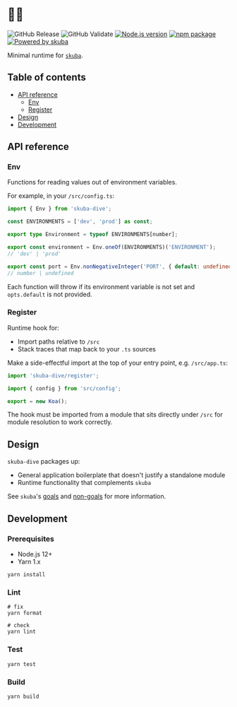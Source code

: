 # 🤿🌊

![GitHub Release](https://github.com/seek-oss/skuba-dive/workflows/Release/badge.svg?branch=master)
![GitHub Validate](https://github.com/seek-oss/skuba-dive/workflows/Validate/badge.svg?branch=master)
[![Node.js version](https://img.shields.io/badge/node-%3E%3D%2012-brightgreen)](https://nodejs.org/en/)
[![npm package](https://img.shields.io/npm/v/skuba-dive)](https://www.npmjs.com/package/skuba-dive)
[![Powered by skuba](https://img.shields.io/badge/🤿%20skuba-powered-009DC4)](https://github.com/seek-oss/skuba)

Minimal runtime for [`skuba`](https://github.com/seek-oss/skuba).

## Table of contents

- [API reference](#api-reference)
  - [Env](#env)
  - [Register](#register)
- [Design](#design)
- [Development](#development)

## API reference

### Env

Functions for reading values out of environment variables.

For example, in your `/src/config.ts`:

```typescript
import { Env } from 'skuba-dive';

const ENVIRONMENTS = ['dev', 'prod'] as const;

export type Environment = typeof ENVIRONMENTS[number];

export const environment = Env.oneOf(ENVIRONMENTS)('ENVIRONMENT');
// 'dev' | 'prod'

export const port = Env.nonNegativeInteger('PORT', { default: undefined });
// number | undefined
```

Each function will throw if its environment variable is not set and `opts.default` is not provided.

### Register

Runtime hook for:

- Import paths relative to `/src`
- Stack traces that map back to your `.ts` sources

Make a side-effectful import at the top of your entry point, e.g. `/src/app.ts`:

```typescript
import 'skuba-dive/register';

import { config } from 'src/config';

export = new Koa();
```

The hook must be imported from a module that sits directly under `/src` for module resolution to work correctly.

## Design

`skuba-dive` packages up:

- General application boilerplate that doesn't justify a standalone module
- Runtime functionality that complements `skuba`

See `skuba`'s [goals] and [non-goals] for more information.

[goals]: https://github.com/seek-oss/skuba#goals
[non-goals]: https://github.com/seek-oss/skuba#non-goals

## Development

### Prerequisites

- Node.js 12+
- Yarn 1.x

```shell
yarn install
```

### Lint

```shell
# fix
yarn format

# check
yarn lint
```

### Test

```shell
yarn test
```

### Build

```shell
yarn build
```
